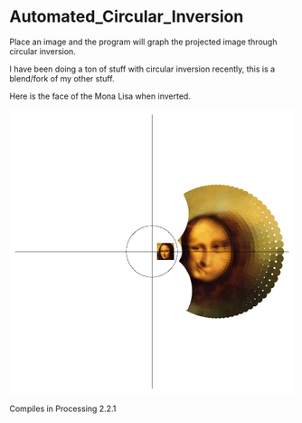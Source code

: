 # Automated_Circular_Inversion
Place an image and the program will graph the projected image through circular inversion.

I have been doing a ton of stuff with circular inversion recently, this is a blend/fork of my other stuff.

Here is the face of the Mona Lisa when inverted.

![Screenshot](https://github.com/jsheradin/Automated_Circular_Inversion/blob/master/Example.png)

Compiles in Processing 2.2.1
